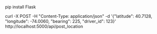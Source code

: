 pip install Flask

curl -X POST -H "Content-Type: application/json" -d '{"latitude": 40.7128, "longitude": -74.0060, "bearing": 225, "driver_id": 123}' http://localhost:5000/api/post_location